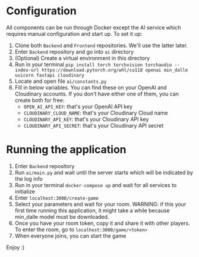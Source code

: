 # Configuration
All components can be run through Docker except the AI service which requires manual configuration and start up. To set it up:
1. Clone both `Backend` and `Frontend` repositories. We'll use the latter later.
2. Enter `Backend` repository and go into `ai` directory
3. (Optional) Create a virtual environment in this directory
4. Run in your terminal `pip install torch torchvision torchaudio --index-url https://download.pytorch.org/whl/cu118 openai min_dalle uvicorn fastapi cloudinary`
5. Locate and open file `ai/constants.py`
6. Fill in below variables. You can find these on your OpenAI and Cloudinary accounts. If you don't have either one of them, you can create both for free:
    - `OPEN_AI_API_KEY`: that's your OpenAI API key
    - `CLOUDINARY_CLOUD_NAME`: that's your Cloudinary Cloud name
    - `CLOUDINARY_API_KEY`: that's your Cloudinary API key
    - `CLOUDINARY_API_SECRET`: that's your Cloudinary API secret

# Running the application
1. Enter `Backend` repository
2. Run `ai/main.py` and wait until the server starts which will be indicated by the log info
3. Run in your terminal `docker-compose up` and wait for all services to initialize
4. Enter `localhost:3000/create-game`
5. Select your parameters and wait for your room. WARNING: if this your first time running this application, it might take a while because min_dalle model must be downloaded.
6. Once you have your room token, copy it and share it with other players. To enter the room, go to `localhost:3000/game/<token>`
7. When everyone joins, you can start the game

Enjoy :)